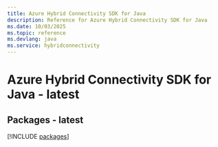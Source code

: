 ```yaml
---
title: Azure Hybrid Connectivity SDK for Java
description: Reference for Azure Hybrid Connectivity SDK for Java
ms.date: 10/03/2025
ms.topic: reference
ms.devlang: java
ms.service: hybridconnectivity
---
```

# Azure Hybrid Connectivity SDK for Java - latest
## Packages - latest
[!INCLUDE [packages](hybrid-connectivity-index.md)]
